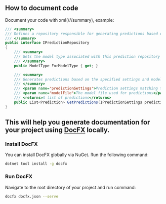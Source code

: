 ## How to document code

Document your code with xml(///summary), example:
```c#
/// <summary>
/// Defines a repository responsible for generating predictions based on a given model file
/// </summary>
public interface IPredictionRepository
{
    /// <summary>
    /// Gets the model type associated with this prediction repository
    /// </summary>
    public ModelType ForModelType { get; }

    /// <summary>
    /// Generates predictions based on the specified settings and model file
    /// </summary>
    /// <param name="predictionSettings">Prediction settings matching the model type</param>
    /// <param name="modelFile">The model file used for predictions</param>
    /// <returns>A list of predictions</returns>
    public List<Prediction> GetPredictions(IPredictionSettings predictionSettings, MemoryStream modelFile);
}
``` 

## This will help you generate documentation for your project using [DocFX](https://dotnet.github.io/docfx/) locally.

### Install DocFX

You can install DocFX globally via NuGet. Run the following command:

```bash
dotnet tool install -g docfx
```

### Run DocFX

Navigate to the root directory of your project and run command:

```bash
docfx docfx.json --serve
```